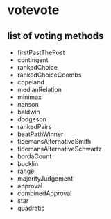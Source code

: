 # votevote

## list of voting methods
 - firstPastThePost
 - contingent
 - rankedChoice
 - rankedChoiceCoombs
 - copeland
 - medianRelation
 - minimax
 - nanson
 - baldwin
 - dodgeson
 - rankedPairs
 - beatPathWinner
 - tidemansAlternativeSmith
 - tidemansAlternativeSchwartz
 - bordaCount
 - bucklin
 - range
 - majorityJudgement
 - approval
 - combinedApproval
 - star
 - quadratic